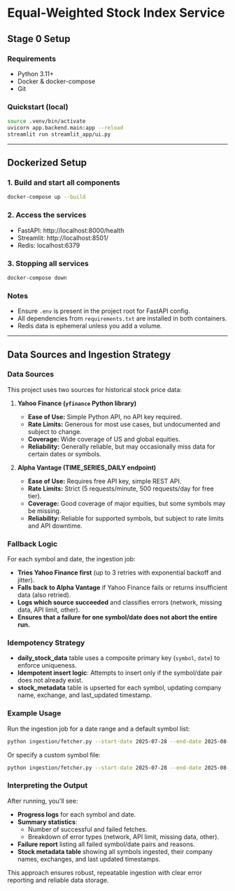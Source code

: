 # Equal-Weighted Stock Index Service

## Stage 0 Setup

### Requirements
- Python 3.11+
- Docker & docker-compose
- Git

### Quickstart (local)
```bash
source .venv/bin/activate
uvicorn app.backend.main:app --reload
streamlit run streamlit_app/ui.py
```

---

## Dockerized Setup

### 1. Build and start all components
```bash
docker-compose up --build
```

### 2. Access the services
- FastAPI: http://localhost:8000/health
- Streamlit: http://localhost:8501/
- Redis: localhost:6379

### 3. Stopping all services
```bash
docker-compose down
```

### Notes
- Ensure `.env` is present in the project root for FastAPI config.
- All dependencies from `requirements.txt` are installed in both containers.
- Redis data is ephemeral unless you add a volume.

---

## Data Sources and Ingestion Strategy

### Data Sources

This project uses two sources for historical stock price data:

1. **Yahoo Finance (`yfinance` Python library)**
   - **Ease of Use:** Simple Python API, no API key required.
   - **Rate Limits:** Generous for most use cases, but undocumented and subject to change.
   - **Coverage:** Wide coverage of US and global equities.
   - **Reliability:** Generally reliable, but may occasionally miss data for certain dates or symbols.

2. **Alpha Vantage (TIME_SERIES_DAILY endpoint)**
   - **Ease of Use:** Requires free API key, simple REST API.
   - **Rate Limits:** Strict (5 requests/minute, 500 requests/day for free tier).
   - **Coverage:** Good coverage of major equities, but some symbols may be missing.
   - **Reliability:** Reliable for supported symbols, but subject to rate limits and API downtime.

### Fallback Logic

For each symbol and date, the ingestion job:

- **Tries Yahoo Finance first** (up to 3 retries with exponential backoff and jitter).
- **Falls back to Alpha Vantage** if Yahoo Finance fails or returns insufficient data (also retried).
- **Logs which source succeeded** and classifies errors (network, missing data, API limit, other).
- **Ensures that a failure for one symbol/date does not abort the entire run.**

### Idempotency Strategy

- **daily_stock_data** table uses a composite primary key (`symbol`, `date`) to enforce uniqueness.
- **Idempotent insert logic**: Attempts to insert only if the symbol/date pair does not already exist.
- **stock_metadata** table is upserted for each symbol, updating company name, exchange, and last_updated timestamp.

### Example Usage

Run the ingestion job for a date range and a default symbol list:

```sh
python ingestion/fetcher.py --start-date 2025-07-28 --end-date 2025-08-01
```

Or specify a custom symbol file:

```sh
python ingestion/fetcher.py --start-date 2025-07-28 --end-date 2025-08-01 --symbols-file symbols.txt
```

### Interpreting the Output

After running, you'll see:

- **Progress logs** for each symbol and date.
- **Summary statistics**:
  - Number of successful and failed fetches.
  - Breakdown of error types (network, API limit, missing data, other).
- **Failure report** listing all failed symbol/date pairs and reasons.
- **Stock metadata table** showing all symbols ingested, their company names, exchanges, and last updated timestamps.

This approach ensures robust, repeatable ingestion with clear error reporting and reliable data storage.
